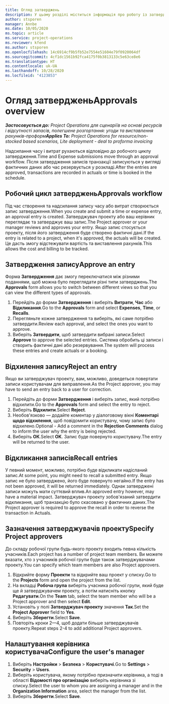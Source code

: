 ```yaml
---
title: Огляд затверджень
description: У цьому розділі міститься інформація про роботу із затвердженнями в Project Operations.
author: stsporen
manager: Annbe
ms.date: 10/05/2020
ms.topic: article
ms.service: project-operations
ms.reviewer: kfend
ms.author: stsporen
ms.openlocfilehash: 14c6914cf9b5fb52e7554e51604e79f0920064df
ms.sourcegitcommit: 4cf1dc1561b92fca4175f0b3813133c5e63ce8e6
ms.translationtype: HT
ms.contentlocale: uk-UA
ms.lasthandoff: 10/28/2020
ms.locfileid: "4123853"
---
```

# <a name="approvals-overview"></a><span data-ttu-id="71274-103">Огляд затверджень</span><span class="sxs-lookup"><span data-stu-id="71274-103">Approvals overview</span></span>

<span data-ttu-id="71274-104">_**Застосовується до:** Project Operations для сценаріїв на основі ресурсів і відсутності запасів, полегшене розгортання: угоди та виставлення рахунків-проформ_</span><span class="sxs-lookup"><span data-stu-id="71274-104">_**Applies To:** Project Operations for resource/non-stocked based scenarios, Lite deployment - deal to proforma invoicing_</span></span>

<span data-ttu-id="71274-105">Надсилання часу і витрат рухаються відповідно до робочого циклу затвердження.</span><span class="sxs-lookup"><span data-stu-id="71274-105">Time and Expense submissions move through an approval workflow.</span></span> <span data-ttu-id="71274-106">Після затвердження записів транзакції записуються у вигляді фактичних даних або час резервується у розкладі.</span><span class="sxs-lookup"><span data-stu-id="71274-106">After the entries are approved, transactions are recorded in actuals or time is booked in the schedule.</span></span>

## <a name="approvals-workflow"></a><span data-ttu-id="71274-107">Робочий цикл затверджень</span><span class="sxs-lookup"><span data-stu-id="71274-107">Approvals workflow</span></span>
<span data-ttu-id="71274-108">Під час створення та надсилання запису часу або витрат створюється запис затвердження.</span><span class="sxs-lookup"><span data-stu-id="71274-108">When you create and submit a time or expense entry, an approval entry is created.</span></span> <span data-ttu-id="71274-109">Затверджувач проекту або ваш керівник переглядає та затверджує ваш запис.</span><span class="sxs-lookup"><span data-stu-id="71274-109">The Project approver or your manager reviews and approves your entry.</span></span> <span data-ttu-id="71274-110">Якщо запис стосується проекту, після його затвердження буде створено фактичні дані.</span><span class="sxs-lookup"><span data-stu-id="71274-110">If the entry is related to a project, when it's approved, the actuals will be created.</span></span> <span data-ttu-id="71274-111">Це дасть змогу відстежувати вартість та виставлення рахунків.</span><span class="sxs-lookup"><span data-stu-id="71274-111">This allows the cost and billing to be tracked.</span></span> 

## <a name="approve-an-entry"></a><span data-ttu-id="71274-112">Затвердження запису</span><span class="sxs-lookup"><span data-stu-id="71274-112">Approve an entry</span></span>
<span data-ttu-id="71274-113">Форма **Затвердження** дає змогу переключатися між різними поданнями, щоб можна було переглядати різні типи затверджень.</span><span class="sxs-lookup"><span data-stu-id="71274-113">The **Approvals** form allows you to switch between different views so that you can view the different types of approvals.</span></span>
  
1. <span data-ttu-id="71274-114">Перейдіть до форми **Затвердження** і виберіть **Витрати**, **Час** або **Відкликання**.</span><span class="sxs-lookup"><span data-stu-id="71274-114">Go to the **Approvals** form and select **Expenses**, **Time**, or **Recalls**.</span></span>
2. <span data-ttu-id="71274-115">Перегляньте кожне затвердження та виберіть, які саме потрібно затвердити.</span><span class="sxs-lookup"><span data-stu-id="71274-115">Review each approval, and select the ones you want to approve.</span></span>
3. <span data-ttu-id="71274-116">Виберіть **Затвердити**, щоб затвердити вибрані записи.</span><span class="sxs-lookup"><span data-stu-id="71274-116">Select **Approve** to approve the selected entries.</span></span>
<span data-ttu-id="71274-117">Система обробить ці записи і створить фактичні дані або резервування.</span><span class="sxs-lookup"><span data-stu-id="71274-117">The system will process these entries and create actuals or a booking.</span></span>

## <a name="reject-an-entry"></a><span data-ttu-id="71274-118">Відхилення запису</span><span class="sxs-lookup"><span data-stu-id="71274-118">Reject an entry</span></span>
<span data-ttu-id="71274-119">Якщо ви затверджувач проекту, вам, можливо, доведеться повертати записи користувачам для виправлення.</span><span class="sxs-lookup"><span data-stu-id="71274-119">As the Project approver, you may have to send an entry back to a user for correction.</span></span>
  
1. <span data-ttu-id="71274-120">Перейдіть до форми **Затвердження** і виберіть запис, який потрібно відхилити.</span><span class="sxs-lookup"><span data-stu-id="71274-120">Go to the **Approvals** form and select the entry to reject.</span></span> 
2. <span data-ttu-id="71274-121">Виберіть **Відхилити**.</span><span class="sxs-lookup"><span data-stu-id="71274-121">Select **Reject**.</span></span>
3. <span data-ttu-id="71274-122">Необов'язково — додайте коментар у діалоговому вікні **Коментарі щодо відхилення**, щоб повідомити користувачу, чому запис було відхилено.</span><span class="sxs-lookup"><span data-stu-id="71274-122">Optional - Add a comment in the **Rejection Comments** dialog to inform the user why the entry is being rejected.</span></span>
4. <span data-ttu-id="71274-123">Виберіть **ОК**.</span><span class="sxs-lookup"><span data-stu-id="71274-123">Select **OK**.</span></span> <span data-ttu-id="71274-124">Запис буде повернуто користувачу.</span><span class="sxs-lookup"><span data-stu-id="71274-124">The entry will be returned to the user.</span></span>
  
## <a name="recall-entries"></a><span data-ttu-id="71274-125">Відкликання записів</span><span class="sxs-lookup"><span data-stu-id="71274-125">Recall entries</span></span>
<span data-ttu-id="71274-126">У певний момент, можливо, потрібно буде відкликати надісланий запис.</span><span class="sxs-lookup"><span data-stu-id="71274-126">At some point, you might need to recall a submitted entry.</span></span> <span data-ttu-id="71274-127">Якщо запис не було затверджено, його буде повернуто негайно.</span><span class="sxs-lookup"><span data-stu-id="71274-127">If the entry has not been approved, it will be returned immediately.</span></span> <span data-ttu-id="71274-128">Однак затверджені записи можуть мати суттєвий вплив.</span><span class="sxs-lookup"><span data-stu-id="71274-128">An approved entry however, may have a material impact.</span></span> <span data-ttu-id="71274-129">Затверджувач проекту зобов'язаний затвердити відкликання, щоб транзакцію було скасовано у фактичних даних.</span><span class="sxs-lookup"><span data-stu-id="71274-129">The Project approver is required to approve the recall in order to reverse the transaction in Actuals.</span></span>

## <a name="specify-project-approvers"></a><span data-ttu-id="71274-130">Зазначення затверджувачів проекту</span><span class="sxs-lookup"><span data-stu-id="71274-130">Specify Project approvers</span></span>
<span data-ttu-id="71274-131">До складу робочої групи будь-якого проекту входить певна кількість учасників.</span><span class="sxs-lookup"><span data-stu-id="71274-131">Each project has a number of project team members.</span></span> <span data-ttu-id="71274-132">Ви можете вказати, хто з учасників робочої групи буде також затверджувачами проекту.</span><span class="sxs-lookup"><span data-stu-id="71274-132">You can specify which team members are also Project approvers.</span></span>

1. <span data-ttu-id="71274-133">Відкрийте форму **Проекти** та відкрийте ваш проект у списку.</span><span class="sxs-lookup"><span data-stu-id="71274-133">Go to the **Projects** form and open the project from the list.</span></span>
2. <span data-ttu-id="71274-134">На вкладці **Робоча група** виберіть учасника робочої групи, який буде ще й затверджувачем проекту, а потім натисніть кнопку **Редагувати**.</span><span class="sxs-lookup"><span data-stu-id="71274-134">On the **Team** tab, select the team member who will be a Project approver and then select **Edit**.</span></span>
3. <span data-ttu-id="71274-135">Установіть у полі **Затверджувач проекту** значення **Так**.</span><span class="sxs-lookup"><span data-stu-id="71274-135">Set the **Project Approver** field to **Yes**.</span></span>
4. <span data-ttu-id="71274-136">Виберіть **Зберегти**.</span><span class="sxs-lookup"><span data-stu-id="71274-136">Select **Save**.</span></span>
5. <span data-ttu-id="71274-137">Повторіть кроки 2—4, щоб додати більше затверджувачів проекту.</span><span class="sxs-lookup"><span data-stu-id="71274-137">Repeat steps 2-4 to add additional Project approvers.</span></span>

## <a name="configure-the-users-manager"></a><span data-ttu-id="71274-138">Налаштування керівника користувача</span><span class="sxs-lookup"><span data-stu-id="71274-138">Configure the user's manager</span></span>

1. <span data-ttu-id="71274-139">Виберіть **Настройки** > **Безпека** > **Користувачі**.</span><span class="sxs-lookup"><span data-stu-id="71274-139">Go to **Settings** > **Security** > **Users**.</span></span>
2. <span data-ttu-id="71274-140">Виберіть користувача, якому потрібно призначити керівника, а тоді в області **Відомості про організацію** виберіть керівника зі списку.</span><span class="sxs-lookup"><span data-stu-id="71274-140">Select the user to whom you are assigning a manager and in the **Organization Information** area, select the manager from the list.</span></span> 
3. <span data-ttu-id="71274-141">Виберіть **Зберегти**.</span><span class="sxs-lookup"><span data-stu-id="71274-141">Select **Save**.</span></span>


